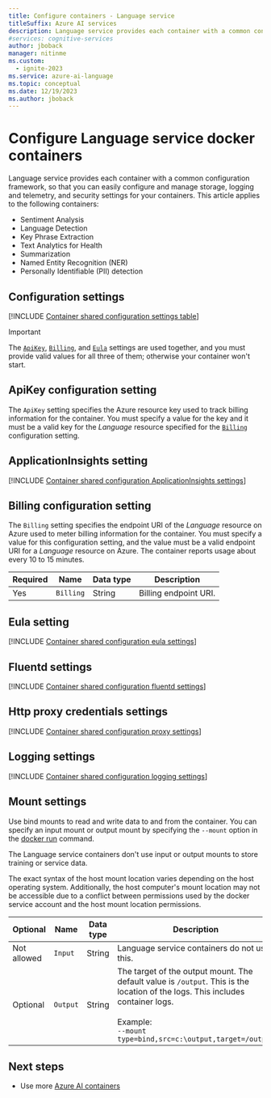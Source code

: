 ```yaml
---
title: Configure containers - Language service
titleSuffix: Azure AI services
description: Language service provides each container with a common configuration framework, so that you can easily configure and manage storage, logging and telemetry, and security settings for your containers.
#services: cognitive-services
author: jboback
manager: nitinme
ms.custom:
  - ignite-2023
ms.service: azure-ai-language
ms.topic: conceptual
ms.date: 12/19/2023
ms.author: jboback
---
```


# Configure Language service docker containers

Language service provides each container with a common configuration framework, so that you can easily configure and manage storage, logging and telemetry, and security settings for your containers. This article applies to the following containers:

* Sentiment Analysis
* Language Detection
* Key Phrase Extraction
* Text Analytics for Health
* Summarization
* Named Entity Recognition (NER)
* Personally Identifiable (PII) detection

## Configuration settings

[!INCLUDE [Container shared configuration settings table](../../includes/cognitive-services-containers-configuration-shared-settings-table.md)]

> [!IMPORTANT]
> The [`ApiKey`](#apikey-configuration-setting), [`Billing`](#billing-configuration-setting), and [`Eula`](#eula-setting) settings are used together, and you must provide valid values for all three of them; otherwise your container won't start.

## ApiKey configuration setting

The `ApiKey` setting specifies the Azure resource key used to track billing information for the container. You must specify a value for the key and it must be a valid key for the _Language_ resource specified for the [`Billing`](#billing-configuration-setting) configuration setting.

## ApplicationInsights setting

[!INCLUDE [Container shared configuration ApplicationInsights settings](../../includes/cognitive-services-containers-configuration-shared-settings-application-insights.md)]

## Billing configuration setting

The `Billing` setting specifies the endpoint URI of the _Language_ resource on Azure used to meter billing information for the container. You must specify a value for this configuration setting, and the value must be a valid endpoint URI for a _Language_ resource on Azure. The container reports usage about every 10 to 15 minutes.

|Required| Name | Data type | Description |
|--|------|-----------|-------------|
|Yes| `Billing` | String | Billing endpoint URI. |


## Eula setting

[!INCLUDE [Container shared configuration eula settings](../../includes/cognitive-services-containers-configuration-shared-settings-eula.md)]

## Fluentd settings

[!INCLUDE [Container shared configuration fluentd settings](../../includes/cognitive-services-containers-configuration-shared-settings-fluentd.md)]

## Http proxy credentials settings

[!INCLUDE [Container shared configuration proxy settings](../../includes/cognitive-services-containers-configuration-shared-settings-http-proxy.md)]

## Logging settings
 
[!INCLUDE [Container shared configuration logging settings](../../includes/cognitive-services-containers-configuration-shared-settings-logging.md)]

## Mount settings

Use bind mounts to read and write data to and from the container. You can specify an input mount or output mount by specifying the `--mount` option in the [docker run](https://docs.docker.com/engine/reference/commandline/run/) command.

The Language service containers don't use input or output mounts to store training or service data. 

The exact syntax of the host mount location varies depending on the host operating system. Additionally, the host computer's mount location may not be accessible due to a conflict between permissions used by the docker service account and the host mount location permissions. 

|Optional| Name | Data type | Description |
|-------|------|-----------|-------------|
|Not allowed| `Input` | String | Language service containers do not use this.|
|Optional| `Output` | String | The target of the output mount. The default value is `/output`. This is the location of the logs. This includes container logs. <br><br>Example:<br>`--mount type=bind,src=c:\output,target=/output`|

## Next steps

* Use more [Azure AI containers](../../cognitive-services-container-support.md)
